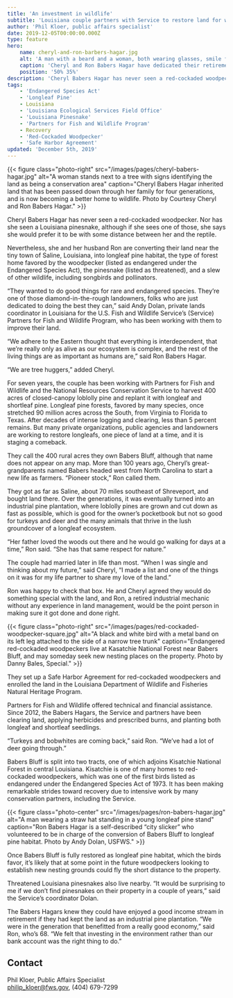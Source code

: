```yaml
---
title: 'An investment in wildlife'
subtitle: 'Louisiana couple partners with Service to restore land for woodpeckers, pinesnakes, songbirds'
author: 'Phil Kloer, public affairs specialist'
date: 2019-12-05T00:00:00.000Z
type: feature
hero:
    name: cheryl-and-ron-barbers-hagar.jpg
    alt: 'A man with a beard and a woman, both wearing glasses, smile for the camera at an outdoor event.'
    caption: 'Cheryl and Ron Babers Hagar have dedicated their retirement years to transforming 400 acres that have been in Cheryl’s family for four generations into a wildlife-friendly habit. Photo by Courtesy Cheryl and Ron Babers Hagar.'
    position: '50% 35%'
description: 'Cheryl Babers Hagar has never seen a red-cockaded woodpecker. Nor has she seen a Louisiana pinesnake, although if she sees one of those, she says she would prefer it to be with some distance between her and the reptile.'
tags:
    - 'Endangered Species Act'
    - 'Longleaf Pine'
    - Louisiana
    - 'Louisiana Ecological Services Field Office'
    - 'Louisiana Pinesnake'
    - 'Partners for Fish and Wildlife Program'
    - Recovery
    - 'Red-Cockaded Woodpecker'
    - 'Safe Harbor Agreement'
updated: 'December 5th, 2019'
---
```


{{< figure class="photo-right" src="/images/pages/cheryl-babers-hagar.jpg" alt="A woman stands next to a tree with signs identifying the land as being a conservation area" caption="Cheryl Babers Hagar inherited land that has been passed down through her family for four generations, and is now becoming a better home to wildlife. Photo by Courtesy Cheryl and Ron Babers Hagar." >}}

Cheryl Babers Hagar has never seen a red-cockaded woodpecker. Nor has she seen a Louisiana pinesnake, although if she sees one of those, she says she would prefer it to be with some distance between her and the reptile.

Nevertheless, she and her husband Ron are converting their land near the tiny town of Saline, Louisiana, into longleaf pine habitat, the type of forest home favored by the woodpecker (listed as endangered under the Endangered Species Act), the pinesnake (listed as threatened), and a slew of other wildlife, including songbirds and pollinators.

“They wanted to do good things for rare and endangered species. They’re one of those diamond-in-the-rough landowners, folks who are just dedicated to doing the best they can,” said Andy Dolan, private lands coordinator in Louisiana for the U.S. Fish and Wildlife Service’s (Service) Partners for Fish and Wildlife Program, who has been working with them to improve their land.

“We adhere to the Eastern thought that everything is interdependent, that we’re really only as alive as our ecosystem is complex, and the rest of the living things are as important as humans are,” said Ron Babers Hagar.

“We are tree huggers,” added Cheryl.

For seven years, the couple has been working with Partners for Fish and Wildlife and the National Resources Conservation Service to harvest  400 acres of closed-canopy loblolly pine and replant it with longleaf and shortleaf pine. Longleaf pine forests, favored by many species, once stretched 90 million acres across the South, from Virginia to Florida to Texas. After decades of intense logging and clearing, less than 5 percent remains. But many private organizations, public agencies and landowners are working to restore longleafs, one piece of land at a time, and it is staging a comeback.

They call the 400 rural acres they own Babers Bluff, although that name does not appear on any map. More than 100 years ago, Cheryl’s great-grandparents named Babers headed west from North Carolina to start a new life as farmers. “Pioneer stock,” Ron called them.

They got as far as Saline, about 70 miles southeast of Shreveport, and bought land there.  Over the generations, it was eventually turned into an industrial pine plantation, where loblolly pines are grown and cut down as fast as possible, which is good for the owner’s pocketbook but not so good for turkeys and deer and the many animals that thrive in the lush groundcover of a longleaf ecosystem.

“Her father loved the woods out there and he would go walking for days at a time,” Ron said. “She has that same respect for nature.”

The couple had married later in life than most. “When I was single and thinking about my future,” said Cheryl, “I made a list and one of the things on it was for my life partner to share my love of the land.”

Ron was happy to check that box. He and Cheryl agreed they would do something special with the land, and Ron, a retired industrial mechanic without any experience in land management, would be the point person in making sure it got done and done right.

{{< figure class="photo-right" src="/images/pages/red-cockaded-woodpecker-square.jpg" alt="A black and white bird with a metal band on its left leg attached to the side of a narrow tree trunk" caption="Endangered red-cockaded woodpeckers live at Kasatchie National Forest near Babers Bluff, and may someday seek new nesting places on the property. Photo by Danny Bales, Special." >}}

They set up a Safe Harbor Agreement for red-cockaded woodpeckers and enrolled the land in the Louisiana Department of Wildlife and Fisheries Natural Heritage Program.

Partners for Fish and Wildlife offered technical and financial assistance. Since 2012, the Babers Hagars, the Service and partners have been clearing land, applying herbicides and prescribed burns, and planting both longleaf and shortleaf seedlings.

“Turkeys and bobwhites are coming back,” said Ron. “We’ve had a lot of deer going through.”

Babers Bluff is split into two tracts, one of which adjoins Kisatchie National Forest in central Louisiana. Kisatchie is one of many homes to red-cockaded woodpeckers, which was one of the first birds listed as endangered under the Endangered Species Act of 1973. It has been making remarkable strides toward recovery due to intensive work by many conservation partners, including the Service.

{{< figure class="photo-center" src="/images/pages/ron-babers-hagar.jpg" alt="A man wearing a straw hat standing in a young longleaf pine stand" caption="Ron Babers Hagar is a self-described “city slicker” who volunteered to be in charge of the conversion of Babers Bluff to longleaf pine habitat. Photo by Andy Dolan, USFWS." >}}

Once Babers Bluff is fully restored as longleaf pine habitat, which the birds favor, it’s likely that at some point in the future woodpeckers looking to establish new nesting grounds could fly the short distance to the property.

Threatened Louisiana pinesnakes also live nearby. “It would be surprising to me if we don’t find pinesnakes on their property in a couple of years,” said the Service’s coordinator Dolan.

The Babers Hagars knew they could have enjoyed a good income stream in retirement if they had kept the land as an industrial pine plantation. “We were in the generation that benefitted from a really good economy,” said Ron, who’s 68. “We felt that investing in the environment rather than our bank account was the right thing to do.”

## Contact

Phil Kloer, Public Affairs Specialist  
[philip_kloer@fws.gov](mailto:philip_kloer@fws.gov), (404) 679-7299